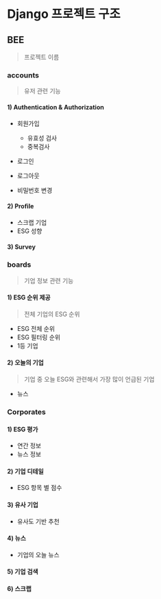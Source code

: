 # Django 프로젝트 구조



## BEE

> 프로젝트 이름

### accounts

> 유저 관련 기능

#### 1) Authentication & Authorization

- 회원가입
  - 유효성 검사
  - 중복검사
- 로그인
- 로그아웃

- 비밀번호 변경

#### 2) Profile

- 스크랩 기업
- ESG 성향 

#### 3) Survey



### boards

> 기업 정보 관련 기능 

#### 1) ESG 순위 제공

> 전체 기업의 ESG 순위 

- ESG 전체 순위
- ESG 필터링 순위
- 1등 기업



#### 2) 오늘의 기업

> 기업 중 오늘 ESG와 관련해서 가장 많이 언급된 기업

- 뉴스

### Corporates

#### 1) ESG 평가

- 연간 정보
- 뉴스 정보

#### 2) 기업 디테일

- ESG 항목 별 점수

#### 3) 유사 기업

- 유사도 기반 추천

#### 4) 뉴스

- 기업의 오늘 뉴스

#### 5) 기업 검색

#### 6) 스크랩





